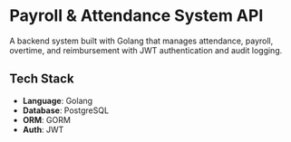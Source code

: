 # Payroll & Attendance System API

A backend system built with Golang that manages attendance, payroll, overtime, and reimbursement with JWT authentication and audit logging.

## Tech Stack
- **Language**: Golang
- **Database**: PostgreSQL
- **ORM**: GORM
- **Auth**: JWT

